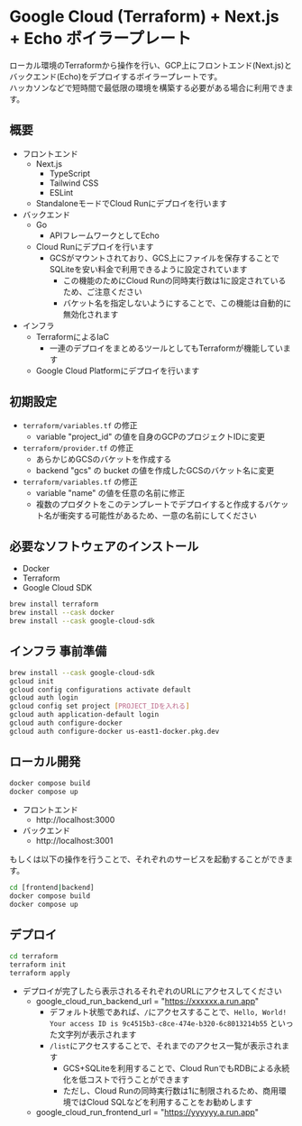 # Google Cloud (Terraform) + Next.js + Echo ボイラープレート

ローカル環境のTerraformから操作を行い、GCP上にフロントエンド(Next.js)とバックエンド(Echo)をデプロイするボイラープレートです。  
ハッカソンなどで短時間で最低限の環境を構築する必要がある場合に利用できます。

## 概要

- フロントエンド
  - Next.js
    - TypeScript
    - Tailwind CSS
    - ESLint
  - StandaloneモードでCloud Runにデプロイを行います
- バックエンド
  - Go
    - APIフレームワークとしてEcho
  - Cloud Runにデプロイを行います
    - GCSがマウントされており、GCS上にファイルを保存することでSQLiteを安い料金で利用できるように設定されています
      - この機能のためにCloud Runの同時実行数は1に設定されているため、ご注意ください
      - バケット名を指定しないようにすることで、この機能は自動的に無効化されます
- インフラ
  - TerraformによるIaC
    - 一連のデプロイをまとめるツールとしてもTerraformが機能しています
  - Google Cloud Platformにデプロイを行います

## 初期設定

- `terraform/variables.tf` の修正
  - variable "project_id" の値を自身のGCPのプロジェクトIDに変更
- `terraform/provider.tf` の修正
  - あらかじめGCSのバケットを作成する
  - backend "gcs" の bucket の値を作成したGCSのバケット名に変更
- `terraform/variables.tf` の修正
  - variable "name" の値を任意の名前に修正
  - 複数のプロダクトをこのテンプレートでデプロイすると作成するバケット名が衝突する可能性があるため、一意の名前にしてください

## 必要なソフトウェアのインストール

- Docker
- Terraform
- Google Cloud SDK

```bash
brew install terraform
brew install --cask docker
brew install --cask google-cloud-sdk
```

## インフラ 事前準備

```bash
brew install --cask google-cloud-sdk
gcloud init
gcloud config configurations activate default
gcloud auth login
gcloud config set project [PROJECT_IDを入れる]
gcloud auth application-default login
gcloud auth configure-docker
gcloud auth configure-docker us-east1-docker.pkg.dev
```

## ローカル開発

```bash
docker compose build
docker compose up
```

- フロントエンド
  - http://localhost:3000
- バックエンド
  - http://localhost:3001

もしくは以下の操作を行うことで、それぞれのサービスを起動することができます。

```bash
cd [frontend|backend]
docker compose build
docker compose up
```

## デプロイ

```bash
cd terraform
terraform init
terraform apply
```

- デプロイが完了したら表示されるそれぞれのURLにアクセスしてください
  - google_cloud_run_backend_url = "https://xxxxxx.a.run.app"
    - デフォルト状態であれば、`/`にアクセスすることで、`Hello, World! Your access ID is 9c4515b3-c8ce-474e-b320-6c8013214b55` といった文字列が表示されます
    - `/list`にアクセスすることで、それまでのアクセス一覧が表示されます
      - GCS+SQLiteを利用することで、Cloud RunでもRDBによる永続化を低コストで行うことができます
      - ただし、Cloud Runの同時実行数は1に制限されるため、商用環境ではCloud SQLなどを利用することをお勧めします
  - google_cloud_run_frontend_url = "https://yyyyyy.a.run.app"
